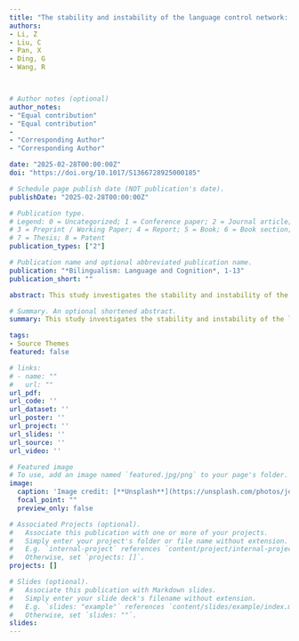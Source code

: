 ```yaml
---
title: "The stability and instability of the language control network: A longitudinal resting-state functional magnetic resonance imaging study"
authors:
- Li, Z
- Liu, C
- Pan, X
- Ding, G
- Wang, R



# Author notes (optional)
author_notes:
- "Equal contribution"
- "Equal contribution"
-
- "Corresponding Author"
- "Corresponding Author"

date: "2025-02-28T00:00:00Z"
doi: "https://doi.org/10.1017/S1366728925000185"

# Schedule page publish date (NOT publication's date).
publishDate: "2025-02-28T00:00:00Z"

# Publication type.
# Legend: 0 = Uncategorized; 1 = Conference paper; 2 = Journal article;
# 3 = Preprint / Working Paper; 4 = Report; 5 = Book; 6 = Book section;
# 7 = Thesis; 8 = Patent
publication_types: ["2"]

# Publication name and optional abbreviated publication name.
publication: "*Bilingualism: Language and Cognition*, 1-13"
publication_short: ""

abstract: This study investigates the stability and instability of the language control network in bilinguals using longitudinal resting-state functional magnetic resonance imaging (rs-fMRI) data. We compared the language control network of Chinese university students majoring in English with those not, using three other functional networks as controls. Results indicate that the English major group exhibits reduced stability and increased instability in the language control network compared with the non-English major group. This suggests that second language (L2) learning experience may induce adaptive neural changes. Moreover, the coexistence of stability and instability in the language control network appears less modular in the English major group, implying a more integrated response to language experience. Notably, these results were not observed in the control networks. Overall, these findings enhance the understanding of bilingual language control and the impact of L2 learning on neural plasticity.

# Summary. An optional shortened abstract.
summary: This study investigates the stability and instability of the language control network in bilinguals using longitudinal 

tags:
- Source Themes
featured: false

# links:
# - name: ""
#   url: ""
url_pdf: 
url_code: ''
url_dataset: ''
url_poster: ''
url_project: ''
url_slides: ''
url_source: ''
url_video: ''

# Featured image
# To use, add an image named `featured.jpg/png` to your page's folder. 
image:
  caption: 'Image credit: [**Unsplash**](https://unsplash.com/photos/jdD8gXaTZsc)'
  focal_point: ""
  preview_only: false

# Associated Projects (optional).
#   Associate this publication with one or more of your projects.
#   Simply enter your project's folder or file name without extension.
#   E.g. `internal-project` references `content/project/internal-project/index.md`.
#   Otherwise, set `projects: []`.
projects: []

# Slides (optional).
#   Associate this publication with Markdown slides.
#   Simply enter your slide deck's filename without extension.
#   E.g. `slides: "example"` references `content/slides/example/index.md`.
#   Otherwise, set `slides: ""`.
slides:
---
```


